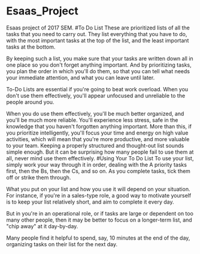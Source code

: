 # Esaas_Project
Esaas project of 2017 SEM.
#To Do List
These are prioritized lists of all the tasks that you need to carry out. They list everything that you have to do, with the most important tasks at the top of the list, and the least important tasks at the bottom.

By keeping such a list, you make sure that your tasks are written down all in one place so you don't forget anything important. And by prioritizing tasks, you plan the order in which you'll do them, so that you can tell what needs your immediate attention, and what you can leave until later.

To-Do Lists are essential if you're going to beat work overload. When you don't use them effectively, you'll appear unfocused and unreliable to the people around you.

When you do use them effectively, you'll be much better organized, and you'll be much more reliable. You'll experience less stress, safe in the knowledge that you haven't forgotten anything important. More than this, if you prioritize intelligently, you'll focus your time and energy on high value activities, which will mean that you're more productive, and more valuable to your team.
Keeping a properly structured and thought-out list sounds simple enough. But it can be surprising how many people fail to use them at all, never mind use them effectively.
#Using Your To Do List
To use your list, simply work your way through it in order, dealing with the A priority tasks first, then the Bs, then the Cs, and so on. As you complete tasks, tick them off or strike them through.

What you put on your list and how you use it will depend on your situation. For instance, if you're in a sales-type role, a good way to motivate yourself is to keep your list relatively short, and aim to complete it every day.

But in you're in an operational role, or if tasks are large or dependent on too many other people, then it may be better to focus on a longer-term list, and "chip away" at it day-by-day.

Many people find it helpful to spend, say, 10 minutes at the end of the day, organizing tasks on their list for the next day.
